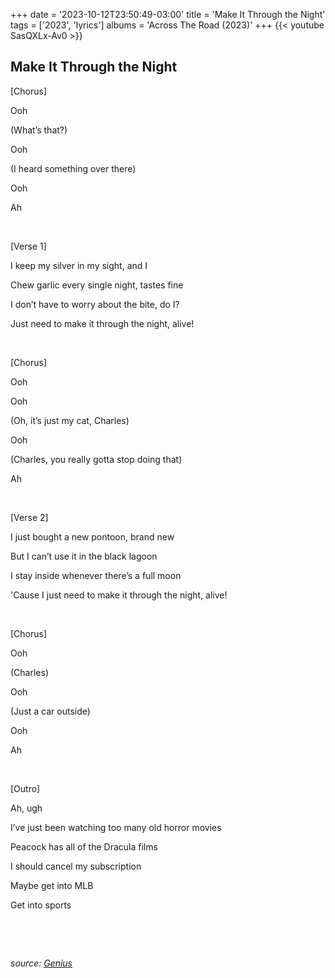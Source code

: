 +++
date = '2023-10-12T23:50:49-03:00'
title = 'Make It Through the Night'
tags = ['2023',  'lyrics']
albums = 'Across The Road (2023)'
+++
{{< youtube SasQXLx-Av0 >}}

## Make It Through the Night

[Chorus]

Ooh

(What’s that?)

Ooh

(I heard something over there)

Ooh

Ah

&nbsp;

[Verse 1]

I keep my silver in my sight, and I

Chew garlic every single night, tastes fine

I don’t have to worry about the bite, do I?

Just need to make it through the night, alive!

&nbsp;

[Chorus]

Ooh

Ooh

(Oh, it’s just my cat, Charles)

Ooh

(Charles, you really gotta stop doing that)

Ah

&nbsp;

[Verse 2]

I just bought a new pontoon, brand new

But I can’t use it in the black lagoon

I stay inside whenever there’s a full moon

'Cause I just need to make it through the night, alive!

&nbsp;

[Chorus]

Ooh

(Charles)

Ooh

(Just a car outside)

Ooh

Ah

&nbsp;

[Outro]

Ah, ugh

I’ve just been watching too many old horror movies

Peacock has all of the Dracula films

I should cancel my subscription

Maybе get into MLB

Get into sports

&nbsp;

&nbsp;

_source: [Genius](https://genius.com/artists/First-of-october)_
